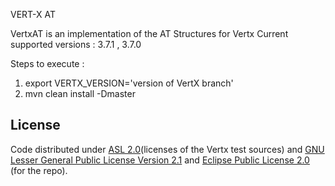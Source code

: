 VERT-X AT

VertxAT is an implementation of the AT Structures for Vertx
Current supported versions : 3.7.1 , 3.7.0


Steps to execute :

1. export VERTX_VERSION='version of VertX branch'
2. mvn clean install -Dmaster

## License

Code distributed under [ASL 2.0](LICENSE.TXT)(licenses of the Vertx test sources) and [GNU Lesser General Public License Version 2.1](http://www.gnu.org/licenses/lgpl-2.1-standalone.html) and [Eclipse Public License 2.0](http://www.eclipse.org/legal/epl-2.0) (for the repo).
